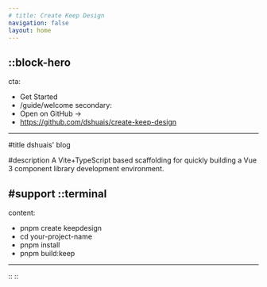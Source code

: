 ```yaml
---
# title: Create Keep Design
navigation: false
layout: home
---
```


<!-- :ellipsis{right=0px width=75% blur=150px} -->

::block-hero
---
cta:
  - Get Started
  - /guide/welcome
secondary:
  - Open on GitHub →
  - https://github.com/dshuais/create-keep-design
---

#title
dshuais' blog

#description
A Vite+TypeScript based scaffolding for quickly building a Vue 3 component library development environment.

#support
  ::terminal
  ---
  content:
  - pnpm create keepdesign
  - cd your-project-name
  - pnpm install
  - pnpm build:keep
  ---
  ::
::
